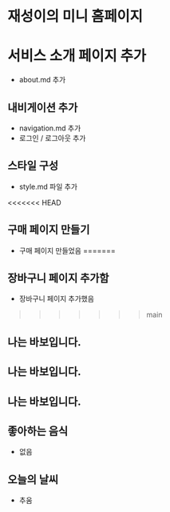 # 재성이의 미니 홈페이지

# 서비스 소개 페이지 추가

- about.md 추가

## 내비게이션 추가

- navigation.md 추가
- 로그인 / 로그아웃 추가

## 스타일 구성

- style.md 파일 추가

<<<<<<< HEAD
## 구매 페이지 만들기

- 구매 페이지 만들었음
=======
## 장바구니 페이지 추가함

- 장바구니 페이지 추가했음
>>>>>>> main

## 나는 바보입니다.

## 나는 바보입니다.

## 나는 바보입니다.

## 좋아하는 음식

- 없음

## 오늘의 날씨

- 추움
